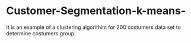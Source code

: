 # Customer-Segmentation-k-means-

It is an example of a clustering algorithim for 200 costumers data set to determine costumers group.
